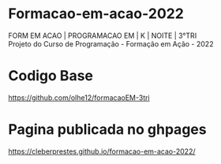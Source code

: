 # Formacao-em-acao-2022 
FORM EM ACAO | PROGRAMACAO EM | K | NOITE | 3°TRI
<br/>
Projeto do Curso de Programação - Formação em Ação - 2022
# Codigo Base
https://github.com/olhe12/formacaoEM-3tri
# Pagina publicada no ghpages
https://cleberprestes.github.io/formacao-em-acao-2022/
